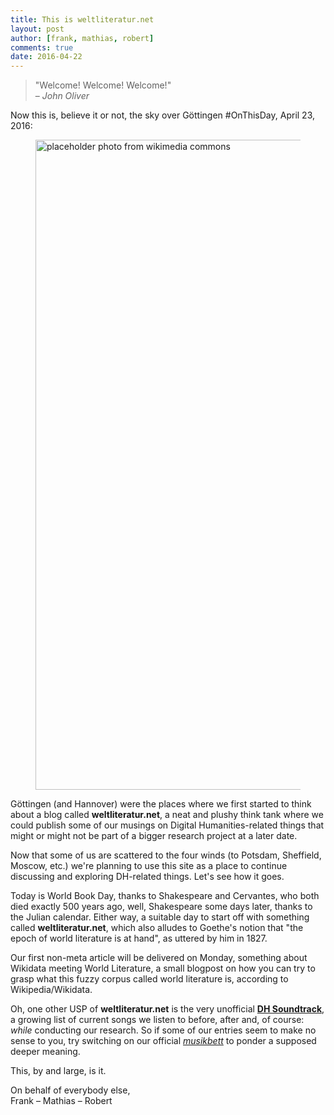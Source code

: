 ```yaml
---
title: This is weltliteratur.net
layout: post
author: [frank, mathias, robert]
comments: true
date: 2016-04-22
---
```


> "Welcome! Welcome! Welcome!"  
> – *John Oliver*

Now this is, believe it or not, the sky over Göttingen #OnThisDay, April 23, 2016:

<figure>
  <img src="https://upload.wikimedia.org/wikipedia/commons/0/0a/Blue_sky_south_of_France.jpg" alt="placeholder photo from wikimedia commons" style="width:1040px;" />
</figure>

Göttingen (and Hannover) were the places where we first started to think about a blog called **weltliteratur.net**, a neat and plushy think tank where we could publish some of our musings on Digital Humanities-related things that might or might not be part of a bigger research project at a later date.

Now that some of us are scattered to the four winds (to Potsdam, Sheffield, Moscow, etc.) we're planning to use this site as a place to continue discussing and exploring DH-related things. Let's see how it goes.

Today is World Book Day, thanks to Shakespeare and Cervantes, who both died exactly 500 years ago, well, Shakespeare some days later, thanks to the Julian calendar. Either way, a suitable day to start off with something called **weltliteratur.net**, which also alludes to Goethe's notion that "the epoch of world literature is at hand", as uttered by him in 1827.

Our first non-meta article will be delivered on Monday, something about Wikidata meeting World Literature, a small blogpost on how you can try to grasp what this fuzzy corpus called world literature is, according to Wikipedia/Wikidata.

Oh, one other USP of **weltliteratur.net** is the very unofficial **[DH Soundtrack](/dh-soundtrack/)**, a growing list of current songs we listen to before, after and, of course: *while* conducting our research. So if some of our entries seem to make no sense to you, try switching on our official *[musikbett](https://de.wikipedia.org/wiki/Musikbett)* to ponder a supposed deeper meaning.

This, by and large, is it.

On behalf of everybody else,  
Frank – Mathias – Robert
